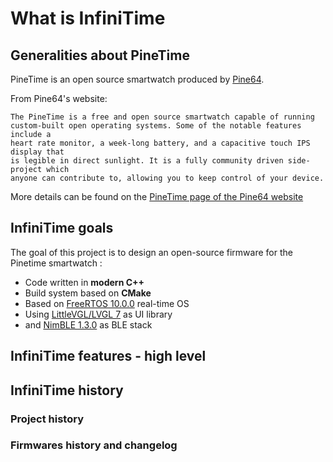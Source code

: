 # What is InfiniTime
## Generalities about PineTime

PineTime is an open source smartwatch produced by
[Pine64](https://www.pine64.org).

From Pine64's website:

```
The PineTime is a free and open source smartwatch capable of running
custom-built open operating systems. Some of the notable features include a
heart rate monitor, a week-long battery, and a capacitive touch IPS display that
is legible in direct sunlight. It is a fully community driven side-project which
anyone can contribute to, allowing you to keep control of your device.
```

More details can be found on the [PineTime page of the Pine64
website](https://www.pine64.org/pinetime/)

## InfiniTime goals

The goal of this project is to design an open-source firmware for the Pinetime
smartwatch :

- Code written in **modern C++**
- Build system based on **CMake**
- Based on [FreeRTOS 10.0.0](https://freertos.org/) real-time OS
- Using [LittleVGL/LVGL 7](https://lvgl.io/) as UI library
- and [NimBLE 1.3.0](https://github.com/apache/mynewt-nimble) as BLE stack

## InfiniTime features - high level
## InfiniTime history
### Project history
### Firmwares history and changelog
